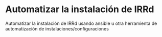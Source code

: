 # Automatizar la instalación de IRRd
Automatizar la instalación de IRRd usando ansible u otra herramienta de automatización de instalaciones/configuraciones
